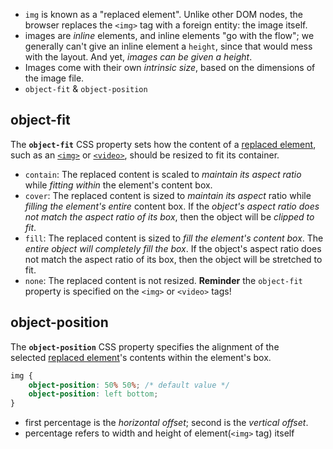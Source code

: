 - `img` is known as a "replaced element". Unlike other DOM nodes, the browser replaces the `<img>` tag with a foreign entity: the image itself.
- images are *inline* elements, and inline elements "go with the flow"; we generally can't give an inline element a `height`, since that would mess with the layout. And yet, *images can be given a height*.
- Images come with their own *intrinsic size*, based on the dimensions of the image file.
- `object-fit` & `object-position`

## object-fit
The **`object-fit`** CSS property sets how the content of a [replaced element](https://developer.mozilla.org/en-US/docs/Web/CSS/Replaced_element), such as an [`<img>`](https://developer.mozilla.org/en-US/docs/Web/HTML/Element/img) or [`<video>`](https://developer.mozilla.org/en-US/docs/Web/HTML/Element/video), should be resized to fit its container.
- `contain`: The replaced content is scaled to *maintain its aspect ratio* while *fitting within* the element's content box.
- `cover`: The replaced content is sized to *maintain its aspect* ratio while *filling the element's entire* content box. If the *object's aspect ratio does not match the aspect ratio of its box*, then the object will be *clipped to fit*. 
- `fill`: The replaced content is sized to *fill the element's content box*. The *entire object will completely fill the box*. If the object's aspect ratio does not match the aspect ratio of its box, then the object will be stretched to fit.
- `none`: The replaced content is not resized.
**Reminder** the `object-fit` property is specified on the `<img>` or `<video>` tags!

## object-position
The **`object-position`** CSS property specifies the alignment of the selected [replaced element](https://developer.mozilla.org/en-US/docs/Web/CSS/Replaced_element)'s contents within the element's box.
```css
img {
	object-position: 50% 50%; /* default value */
	object-position: left bottom;
}
```
- first percentage is the *horizontal offset*; second is the *vertical offset*. 
- percentage refers to width and height of element(`<img>` tag) itself